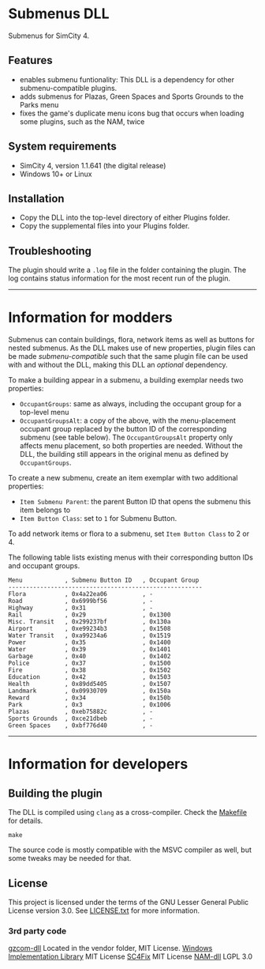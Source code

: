 # Submenus DLL

Submenus for SimCity 4.

## Features

- enables submenu funtionality: This DLL is a dependency for other submenu-compatible plugins.
- adds submenus for Plazas, Green Spaces and Sports Grounds to the Parks menu
- fixes the game's duplicate menu icons bug that occurs when loading some plugins, such as the NAM, twice

## System requirements

- SimCity 4, version 1.1.641 (the digital release)
- Windows 10+ or Linux

## Installation

- Copy the DLL into the top-level directory of either Plugins folder.
- Copy the supplemental files into your Plugins folder.

## Troubleshooting

The plugin should write a `.log` file in the folder containing the plugin.
The log contains status information for the most recent run of the plugin.

------------------------------------------------------------
# Information for modders

Submenus can contain buildings, flora, network items as well as buttons for nested submenus.
As the DLL makes use of new properties, plugin files can be made *submenu-compatible*
such that the same plugin file can be used with and without the DLL, making this DLL an *optional* dependency.

To make a building appear in a submenu, a building exemplar needs two properties:
- `OccupantGroups`: same as always, including the occupant group for a top-level menu
- `OccupantGroupsAlt`: a copy of the above, with the menu-placement occupant group replaced
  by the button ID of the corresponding submenu (see table below).
The `OccupantGroupsAlt` property only affects menu placement, so both properties are needed.
Without the DLL, the building still appears in the original menu as defined by `OccupantGroups`.

To create a new submenu, create an item exemplar with two additional properties:
- `Item Submenu Parent`: the parent Button ID that opens the submenu this item belongs to
- `Item Button Class`: set to `1` for Submenu Button.

To add network items or flora to a submenu, set `Item Button Class` to 2 or 4.

The following table lists existing menus with their corresponding button IDs and occupant groups.

    Menu            , Submenu Button ID   , Occupant Group
    -------------------------------------------------------
    Flora           , 0x4a22ea06          , -
    Road            , 0x6999bf56          , -
    Highway         , 0x31                , -
    Rail            , 0x29                , 0x1300
    Misc. Transit   , 0x299237bf          , 0x130a
    Airport         , 0xe99234b3          , 0x1508
    Water Transit   , 0xa99234a6          , 0x1519
    Power           , 0x35                , 0x1400
    Water           , 0x39                , 0x1401
    Garbage         , 0x40                , 0x1402
    Police          , 0x37                , 0x1500
    Fire            , 0x38                , 0x1502
    Education       , 0x42                , 0x1503
    Health          , 0x89dd5405          , 0x1507
    Landmark        , 0x09930709          , 0x150a
    Reward          , 0x34                , 0x150b
    Park            , 0x3                 , 0x1006
    Plazas          , 0xeb75882c          , -
    Sports Grounds  , 0xce21dbeb          , -
    Green Spaces    , 0xbf776d40          , -


------------------------------------------------------------
# Information for developers

## Building the plugin

The DLL is compiled using `clang` as a cross-compiler.
Check the [Makefile](Makefile) for details.
```
make
```
The source code is mostly compatible with the MSVC compiler as well, but some tweaks may be needed for that.

## License

This project is licensed under the terms of the GNU Lesser General Public License version 3.0.
See [LICENSE.txt](LICENSE.txt) for more information.

### 3rd party code

[gzcom-dll](https://github.com/nsgomez/gzcom-dll/tree/master) Located in the vendor folder, MIT License.
[Windows Implementation Library](https://github.com/microsoft/wil) MIT License
[SC4Fix](https://github.com/nsgomez/sc4fix) MIT License
[NAM-dll](https://github.com/NAMTeam/nam-dll) LGPL 3.0
